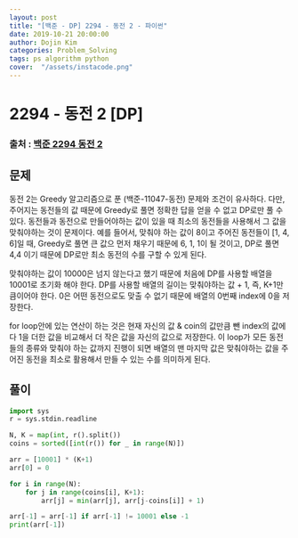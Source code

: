 ```yaml
---
layout: post
title: "[백준 - DP] 2294 - 동전 2 - 파이썬"
date: 2019-10-21 20:00:00
author: Dojin Kim
categories: Problem_Solving
tags: ps algorithm python
cover:  "/assets/instacode.png"
---
```


# 2294 - 동전 2 [DP]

### 출처 : <a href="https://www.acmicpc.net/problem/2294"> 백준 2294 동전 2</a>

## 문제
동전 2는 Greedy 알고리즘으로 푼 (백준-11047-동전) 문제와 조건이 유사하다. 다만, 주어지는 동전들의 값 때문에 Greedy로 풀면 정확한 답을 얻을 수 없고 DP로만 풀 수 있다. 동전들과 동전으로 만들어야하는 값이 있을 때 최소의 동전들을 사용해서 그 값을 맞춰야하는 것이 문제이다. 예를 들어서, 맞춰야 하는 값이 8이고 주어진 동전들이 [1, 4, 6]일 때, Greedy로 풀면 큰 값으 먼저 채우기 때문에 6, 1, 1이 될 것이고, DP로 풀면 4,4 이기 때문에 DP로만 최소 동전의 수를 구할 수 있게 된다.


맞춰야하는 값이 10000은 넘지 않는다고 했기 때문에 처음에 DP를 사용할 배열을 10001로 초기화 해야 한다. DP를 사용할 배열의 길이는 맞춰야하는 값 + 1, 즉, K+1만큼이어야 한다. 0은 어떤 동전으로도 맞출 수 없기 때문에 배열의 0번째 index에 0을 저장한다.

for loop안에 있는 연산이 하는 것은 현재 자신의 값 & coin의 값만큼 뺀 index의 값에다 1을 더한 값을 비교해서 더 작은 값을 자신의 값으로 저장한다. 이 loop가 모든 동전들의 종류와 맞춰야 하는 값까지 진행이 되면 배열의 맨 마지막 값은 맞춰야하는 값을 주어진 동전을 최소로 활용해서 만들 수 있는 수를 의미하게 된다.

## 풀이
```python
import sys
r = sys.stdin.readline

N, K = map(int, r().split())
coins = sorted([int(r()) for _ in range(N)])

arr = [10001] * (K+1)
arr[0] = 0

for i in range(N):
    for j in range(coins[i], K+1):
        arr[j] = min(arr[j], arr[j-coins[i]] + 1)

arr[-1] = arr[-1] if arr[-1] != 10001 else -1
print(arr[-1])

```